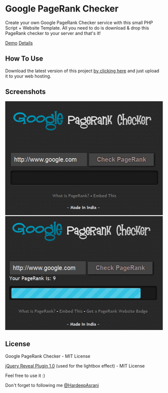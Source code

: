 Google PageRank Checker
=======================

Create your own Google PageRank Checker service with this small PHP Script + Website Template. All you need to do is download & drop this PageRank checker to your server and that's it!

[Demo](http://www.hardeepasrani.com/demo/pagerank/)
[Details](http://hardeepasrani.github.io/google-pagerank-checker/)

How To Use
-----------------

Download the latest version of this project [by clicking here](https://github.com/HardeepAsrani/Google-PageRank-Checker/archive/master.zip) and just upload it to your web hosting.

Screenshots
------------------

![Homepage](https://raw.githubusercontent.com/HardeepAsrani/google-pagerank-checker/gh-pages/images/home.png)
![PageRank](https://raw.githubusercontent.com/HardeepAsrani/google-pagerank-checker/gh-pages/images/rank.png)

License
------------

Google PageRank Checker - MIT License

[jQuery Reveal Plugin 1.0](http://zurb.com/playground/reveal-modal-plugin) (used for the lightbox effect) - MIT License

Feel free to use it :)

Don't forget to following me [@HardeepAsrani](https://www.twitter.com/HardeepAsrani)
